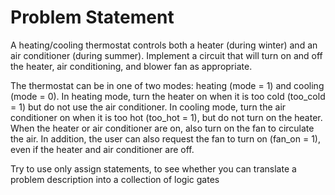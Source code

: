 # Problem Statement

A heating/cooling thermostat controls both a heater (during winter) and an air conditioner (during summer). Implement a circuit that will turn on and off the heater, air conditioning, and blower fan as appropriate.

The thermostat can be in one of two modes: heating (mode = 1) and cooling (mode = 0). In heating mode, turn the heater on when it is too cold (too_cold = 1) but do not use the air conditioner. In cooling mode, turn the air conditioner on when it is too hot (too_hot = 1), but do not turn on the heater. When the heater or air conditioner are on, also turn on the fan to circulate the air. In addition, the user can also request the fan to turn on (fan_on = 1), even if the heater and air conditioner are off.

Try to use only assign statements, to see whether you can translate a problem description into a collection of logic gates